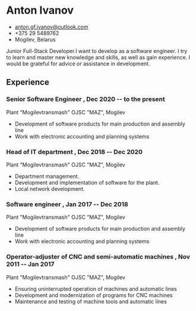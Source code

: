 # Anton Ivanov

- <anton.gf.ivanov@outlook.com>
- +375 29 5489762
- Mogilev, Belarus

Junior Full-Stack Developer.I want to develop as a software engineer. I try to learn and master new knowledge and skills, as well as gain experience. I would be grateful for advice or assistance in development.

## Experience

### **Senior Software Engineer** , **Dec 2020 -- to the present**

Plant "Mogilevtransmash" OJSC "MAZ", Mogilev

- Development of software products for main production and assembly line
- Work with electronic accounting and planning systems

### **Head of IT department** , **Dec 2018 -- Dec 2020**

Plant "Mogilevtransmash" OJSC "MAZ", Mogilev

- Department management.
- Development and implementation of software for the plant.
- Local network development. 

### **Software engineer** , **Jan 2017 -- Dec 2018**

Plant "Mogilevtransmash" OJSC "MAZ", Mogilev

- Development of software products for main production and assembly line
- Work with electronic accounting and planning systems 

### **Operator-adjuster of CNC and semi-automatic machines** , **Nov 2011 -- Jan 2017**

Plant "Mogilevtransmash" OJSC "MAZ", Mogilev

- Ensuring uninterrupted operation of machines and automatic lines
- Development and modernization of programs for CNC machines
- Maintenance and testing of machine tools and automatic lines 
